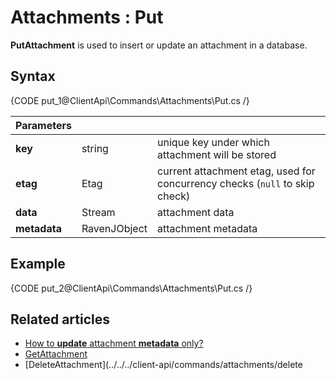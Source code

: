 # Attachments : Put

**PutAttachment** is used to insert or update an attachment in a database.

## Syntax

{CODE put_1@ClientApi\Commands\Attachments\Put.cs /}

| Parameters | | |
| ------------- | ------------- | ----- |
| **key** | string | unique key under which attachment will be stored |
| **etag** | Etag | current attachment etag, used for concurrency checks (`null` to skip check)  |
| **data** | Stream | attachment data |
| **metadata** | RavenJObject | attachment metadata |

## Example

{CODE put_2@ClientApi\Commands\Attachments\Put.cs /}

## Related articles

- [How to **update** attachment **metadata** only?](../../../client-api/commands/attachments/how-to/update-attachment-metadata-only)  
- [GetAttachment](../../../client-api/commands/attachments/get)  
- [DeleteAttachment](../../../client-api/commands/attachments/delete
